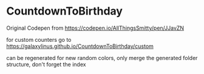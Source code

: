 # CountdownToBirthday
Original Codepen from https://codepen.io/AllThingsSmitty/pen/JJavZN

for custom counters go to https://galaxylinus.github.io/CountdownToBirthday/custom
  
can be regenerated for new random colors, only merge the generated folder structure, don't forget the index
